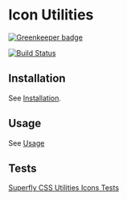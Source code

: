 # Icon Utilities

[![Greenkeeper badge](https://badges.greenkeeper.io/superflycss/utilities-icons.svg)](https://greenkeeper.io/)

[![Build Status](https://travis-ci.org/superflycss/utilities-icons.svg?branch=master)](https://travis-ci.org/superflycss/utilities-icons)

## Installation

See [Installation](https://github.com/superflycss/superflycss/#installation).

## Usage

See [Usage](https://github.com/superflycss/superflycss/#usage)

## Tests

[Superfly CSS Utilities Icons Tests](https://superflycss.github.io/utilities-icons/target/test/html/)
